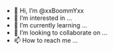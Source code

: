 - 👋 Hi, I’m @xxBoommYxx
- 👀 I’m interested in ...
- 🌱 I’m currently learning ...
- 💞️ I’m looking to collaborate on ...
- 📫 How to reach me ...

<!---
xxBoommYxx/xxBoommYxx is a ✨ special ✨ repository because its `README.md` (this file) appears on your GitHub profile.
You can click the Preview link to take a look at your changes.
--->
